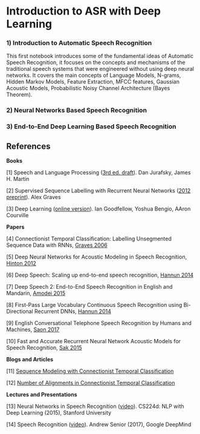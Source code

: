 Introduction to ASR with Deep Learning
======================================

### 1) Introduction to Automatic Speech Recognition

This first notebook introduces some of the fundamental ideas of Automatic Speech Recognition, it focuses on the concepts and mechanisms of the traditional speech systems that were engineered without using deep neural networks. It covers the main concepts of Language Models, N-grams, Hidden Markov Models, Feature Extraction, MFCC features, Gaussian Acoustic Models, Probabilistic Noisy Channel Architecture (Bayes Theorem).

### 2) Neural Networks Based Speech Recognition

### 3) End-to-End Deep Learning Based Speech Recognition

## References

**Books**

[1] Speech and Language Processing ([3rd ed. draft](https://web.stanford.edu/~jurafsky/slp3/)). Dan Jurafsky, James H. Martin

[2] Supervised Sequence Labelling with Recurrent Neural Networks ([2012 preprint](https://www.cs.toronto.edu/~graves/preprint.pdf)). Alex Graves

[3] Deep Learning ([online version](https://www.deeplearningbook.org/)). Ian Goodfellow, Yoshua Bengio, AAron Courville

**Papers**

[4] Connectionist Temporal Classification: Labelling Unsegmented Sequence Data with RNNs, [Graves 2006](https://www.cs.toronto.edu/~graves/icml_2006.pdf)

[5] Deep Neural Networks for Acoustic Modeling in Speech Recognition, [Hinton 2012](https://static.googleusercontent.com/media/research.google.com/en//pubs/archive/38131.pdf)

[6] Deep Speech: Scaling up end-to-end speech recognition, [Hannun 2014](https://arxiv.org/abs/1412.5567v2)

[7] Deep Speech 2: End-to-End Speech Recognition in English and Mandarin, [Amodei 2015](https://arxiv.org/abs/1512.02595v1)

[8] First-Pass Large Vocabulary Continuous Speech Recognition using Bi-Directional Recurrent DNNs, [Hannun 2014](https://arxiv.org/abs/1408.2873v2)

[9] English Conversational Telephone Speech Recognition by Humans and Machines, [Saon 2017](https://arxiv.org/abs/1703.02136v1)

[10] Fast and Accurate Recurrent Neural Network Acoustic Models for Speech Recognition, [Sak 2015](https://arxiv.org/abs/1507.06947)

**Blogs and Articles**

[11] [Sequence Modeling with Connectionist Temporal Classification](https://distill.pub/2017/ctc/)

[12] [Number of Alignments in Connectionist Temporal Classification](https://leimao.github.io/blog/CTC-Alignment-Combinations/)

**Lectures and Presentations**

[13] Neural Networks in Speech Recognition ([video](https://www.youtube.com/watch?v=6D8_4GkEWUg)). CS224d: NLP with Deep Learning (2015), Stanford University

[14] Speech Recognition ([video](https://www.youtube.com/watch?v=HyUtT_z-cms)). Andrew Senior (2017), Google DeepMind
